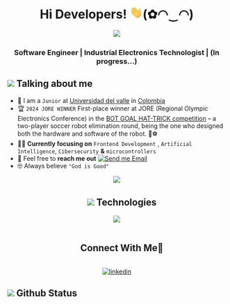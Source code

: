 <h1 align="center">Hi Developers! <img src="https://raw.githubusercontent.com/ABSphreak/ABSphreak/master/gifs/Hi.gif" width="30px">(✿◠‿◠)</h1>
<!--Name-->
<p align="center">
  <img src="https://github.com/user-attachments/assets/d28ede27-d24a-4952-8cec-55d7738d1b13"/>
</p>

<h3 align="center">Software Engineer |  Industrial Electronics Technologist | (In progress...) </h3>

## <picture> <img src = "https://media.giphy.com/media/ObNTw8Uzwy6KQ/giphy.gif" width = 30px>  </picture> Talking about me

- :school: I am a `Junior` at [Universidad del valle](https://www.univalle.edu.co/) in [Colombia](https://es.wikipedia.org/wiki/Colombia)
- :trophy: `2024 JORE WINNER` First-place winner at JORE (Regional Olympic Electronics Conference) in the [BOT GOAL HAT-TRICK competition](https://tulua.univalle.edu.co/noticias/item/164-administracion-de-empresas-renueva-su-registro-calificado) – a two-player soccer robot elimination round, being the one who designed both the hardware and software of the robot. 🤖⚽
- :technologist: **Currently focusing on** `Frontend Development` , `Artificial Intelligence`, `Cibersecurity` **&** `microcontrollers`
- :email: Feel free to **reach me out** [![Send me Email](https://img.shields.io/static/v1?label=email&amp;message=TinaTorres&amp;color=b833ff&amp;style=flat-square)](tina.torres@correounivalle.edu.co)
- :nerd_face: Always believe `"God is Good"`

<!--Image-->
<p align="center">
  <img src="https://github.com/user-attachments/assets/864c88d6-ff24-4378-bb0a-3ad452bc2c81"/>
</p>


<div id="user-content-toc">
  <ul align="center">
    <summary><h2> <img src = "https://media2.giphy.com/media/QssGEmpkyEOhBCb7e1/giphy.gif?cid=ecf05e47a0n3gi1bfqntqmob8g9aid1oyj2wr3ds3mg700bl&rid=giphy.gif" width = 32px> Technologies </h2></summary>
  </ul>
</div>
<!--tech stack icons-->
<p align="center">
  <a href="https://skillicons.dev">
    <img src="https://skillicons.dev/icons?i=git,aws,discord,docker,postgres,figma,github,linux,mysql,vscode,kubernetes&perline=14" />
  </a>
</p>

<!-- Connect with me -->
<!--h2 without bottom border-->
<div id="user-content-toc">
  <ul align="center">
    <summary><h2 style="display: inline-block">Connect With Me🤝</h2></summary>
  </ul>
</div>

<!--icons and links-->
<p align="center">
<a href="www.linkedin.com/in/tina-maria-torres-tascon-666343325" target="blank"><img align="center" src="https://user-images.githubusercontent.com/88904952/234979284-68c11d7f-1acc-4f0c-ac78-044e1037d7b0.png" alt="linkedin" height="50" width="50" /></a>
  
</p>

## <picture> <img src = "https://github.com/7oSkaaa/7oSkaaa/blob/main/Images/Statistics.gif?raw=true" width = 30px>  </picture> Github Status

<!--
**MarHeavenn/MarHeavenn** is a ✨ _special_ ✨ repository because its `README.md` (this file) appears on your GitHub profile.

Here are some ideas to get you started:

 I’m currently working on my knowledge
 I’m currently learning about the life
- 👯 I’m looking to collaborate on ...
- 🤔 I’m looking for help with ...
- 💬 Ask me about ...
- 📫 How to reach me: ...
- 😄 Pronouns: ...
- ⚡ Fun fact: ...
-->
